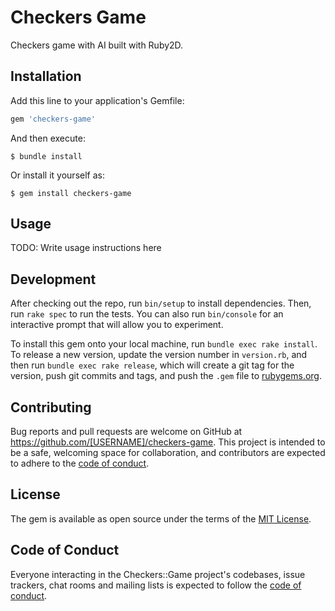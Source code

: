 # Checkers Game

Checkers game with AI built with Ruby2D.

## Installation

Add this line to your application's Gemfile:

```ruby
gem 'checkers-game'
```

And then execute:

    $ bundle install

Or install it yourself as:

    $ gem install checkers-game

## Usage

TODO: Write usage instructions here

## Development

After checking out the repo, run `bin/setup` to install dependencies. Then, run `rake spec` to run the tests. You can also run `bin/console` for an interactive prompt that will allow you to experiment.

To install this gem onto your local machine, run `bundle exec rake install`. To release a new version, update the version number in `version.rb`, and then run `bundle exec rake release`, which will create a git tag for the version, push git commits and tags, and push the `.gem` file to [rubygems.org](https://rubygems.org).

## Contributing

Bug reports and pull requests are welcome on GitHub at https://github.com/[USERNAME]/checkers-game. This project is intended to be a safe, welcoming space for collaboration, and contributors are expected to adhere to the [code of conduct](https://github.com/[USERNAME]/checkers-game/blob/master/CODE_OF_CONDUCT.md).


## License

The gem is available as open source under the terms of the [MIT License](https://opensource.org/licenses/MIT).

## Code of Conduct

Everyone interacting in the Checkers::Game project's codebases, issue trackers, chat rooms and mailing lists is expected to follow the [code of conduct](https://github.com/[USERNAME]/checkers-game/blob/master/CODE_OF_CONDUCT.md).
